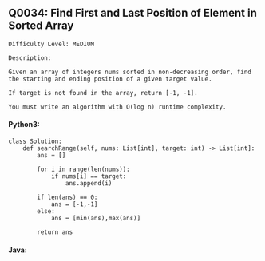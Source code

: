 ## Q0034: Find First and Last Position of Element in Sorted Array

```
Difficulty Level: MEDIUM
```

```
Description:

Given an array of integers nums sorted in non-decreasing order, find the starting and ending position of a given target value.

If target is not found in the array, return [-1, -1].

You must write an algorithm with O(log n) runtime complexity.
```

#### Python3:

```
class Solution:
    def searchRange(self, nums: List[int], target: int) -> List[int]:
        ans = []

        for i in range(len(nums)):
            if nums[i] == target:
                ans.append(i)
                
        if len(ans) == 0:
            ans = [-1,-1]
        else:
            ans = [min(ans),max(ans)]

        return ans
```

#### Java:

```

```